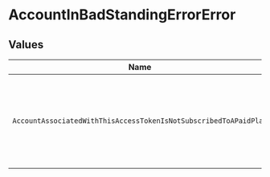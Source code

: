 # AccountInBadStandingErrorError


## Values

| Name                                                                       | Value                                                                      |
| -------------------------------------------------------------------------- | -------------------------------------------------------------------------- |
| `AccountAssociatedWithThisAccessTokenIsNotSubscribedToAPaidPlan`           | Account associated with this access token is not subscribed to a paid plan |